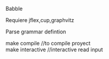 Babble

Requiere jflex,cup,graphvitz

Parse grammar defintion

make compile 		//to compile proyect  
make interactive	//interactive read input   

	 
